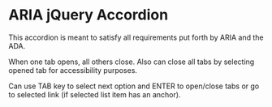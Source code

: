 # ARIA jQuery Accordion
This accordion is meant to satisfy all requirements put forth by ARIA and the ADA.

When one tab opens, all others close. Also can close all tabs by selecting opened tab for accessibility purposes.

Can use TAB key to select next option and ENTER to open/close tabs or go to selected link (if selected list item has an anchor).
